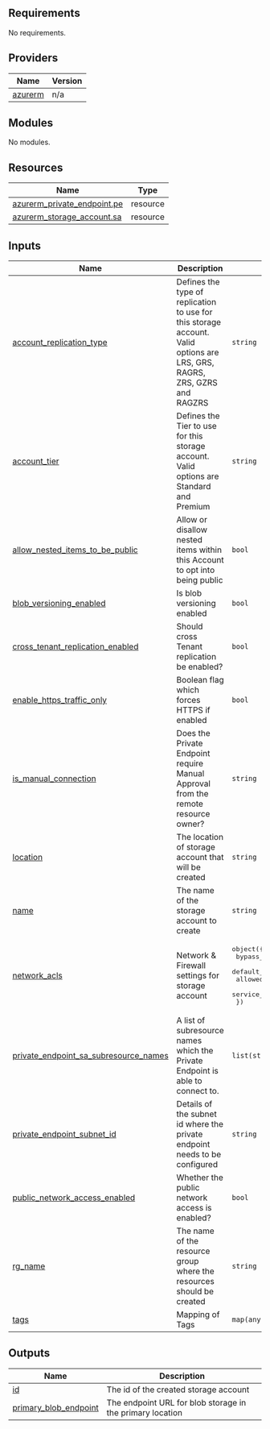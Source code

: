 ## Requirements

No requirements.

## Providers

| Name | Version |
|------|---------|
| <a name="provider_azurerm"></a> [azurerm](#provider\_azurerm) | n/a |

## Modules

No modules.

## Resources

| Name | Type |
|------|------|
| [azurerm_private_endpoint.pe](https://registry.terraform.io/providers/hashicorp/azurerm/latest/docs/resources/private_endpoint) | resource |
| [azurerm_storage_account.sa](https://registry.terraform.io/providers/hashicorp/azurerm/latest/docs/resources/storage_account) | resource |

## Inputs

| Name | Description | Type | Default | Required |
|------|-------------|------|---------|:--------:|
| <a name="input_account_replication_type"></a> [account\_replication\_type](#input\_account\_replication\_type) | Defines the type of replication to use for this storage account. Valid options are LRS, GRS, RAGRS, ZRS, GZRS and RAGZRS | `string` | `"LRS"` | no |
| <a name="input_account_tier"></a> [account\_tier](#input\_account\_tier) | Defines the Tier to use for this storage account. Valid options are Standard and Premium | `string` | `"Standard"` | no |
| <a name="input_allow_nested_items_to_be_public"></a> [allow\_nested\_items\_to\_be\_public](#input\_allow\_nested\_items\_to\_be\_public) | Allow or disallow nested items within this Account to opt into being public | `bool` | `false` | no |
| <a name="input_blob_versioning_enabled"></a> [blob\_versioning\_enabled](#input\_blob\_versioning\_enabled) | Is blob versioning enabled | `bool` | `false` | no |
| <a name="input_cross_tenant_replication_enabled"></a> [cross\_tenant\_replication\_enabled](#input\_cross\_tenant\_replication\_enabled) | Should cross Tenant replication be enabled? | `bool` | `false` | no |
| <a name="input_enable_https_traffic_only"></a> [enable\_https\_traffic\_only](#input\_enable\_https\_traffic\_only) | Boolean flag which forces HTTPS if enabled | `bool` | `true` | no |
| <a name="input_is_manual_connection"></a> [is\_manual\_connection](#input\_is\_manual\_connection) | Does the Private Endpoint require Manual Approval from the remote resource owner? | `string` | `false` | no |
| <a name="input_location"></a> [location](#input\_location) | The location of storage account that will be created | `string` | `"eastus"` | no |
| <a name="input_name"></a> [name](#input\_name) | The name of the storage account to create | `string` | n/a | yes |
| <a name="input_network_acls"></a> [network\_acls](#input\_network\_acls) | Network & Firewall settings for storage account | <pre>object({<br>    bypass_services_info        = list(string)<br>    default_action              = string<br>    allowed_ips                 = list(string)<br>    service_endpoint_subnet_ids = list(string)<br>  })</pre> | n/a | yes |
| <a name="input_private_endpoint_sa_subresource_names"></a> [private\_endpoint\_sa\_subresource\_names](#input\_private\_endpoint\_sa\_subresource\_names) | A list of subresource names which the Private Endpoint is able to connect to. | `list(string)` | n/a | yes |
| <a name="input_private_endpoint_subnet_id"></a> [private\_endpoint\_subnet\_id](#input\_private\_endpoint\_subnet\_id) | Details of the subnet id where the private endpoint needs to be configured | `string` | n/a | yes |
| <a name="input_public_network_access_enabled"></a> [public\_network\_access\_enabled](#input\_public\_network\_access\_enabled) | Whether the public network access is enabled? | `bool` | `false` | no |
| <a name="input_rg_name"></a> [rg\_name](#input\_rg\_name) | The name of the resource group where the resources should be created | `string` | n/a | yes |
| <a name="input_tags"></a> [tags](#input\_tags) | Mapping of Tags | `map(any)` | n/a | yes |

## Outputs

| Name | Description |
|------|-------------|
| <a name="output_id"></a> [id](#output\_id) | The id of the created storage account |
| <a name="output_primary_blob_endpoint"></a> [primary\_blob\_endpoint](#output\_primary\_blob\_endpoint) | The endpoint URL for blob storage in the primary location |
